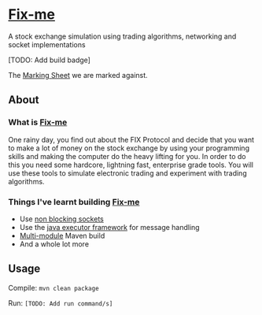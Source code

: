 # [Fix-me](https://github.com/ziadhorat/Fix-me/blob/master/documentation/fixme.en.pdf)

A stock exchange simulation using trading algorithms, networking and socket implementations

[TODO: Add build badge]

The [Marking Sheet](https://github.com/ziadhorat/Fix-me/blob/master/documentation/fixme.markingsheet.pdf) we are marked against.

## About

### What is [Fix-me](https://github.com/ziadhorat/Fix-me/blob/master/documentation/fixme.en.pdf)

One rainy day, you find out about the FIX Protocol and decide that you want to make a lot of money on the stock exchange by using your programming skills and making the computer do the heavy lifting for you. In order to do this you need some hardcore, lightning fast, enterprise grade tools. You will use these tools to simulate electronic trading and experiment with trading algorithms.

### Things I've learnt building [Fix-me](https://github.com/ziadhorat/Fix-me/blob/master/documentation/fixme.en.pdf)

- Use [non blocking sockets](https://www.developer.com/java/data/what-is-non-blocking-socket-programming-in-java.html#:~:text=Non-blocking%20Sockets%20in%20Java,used%20for%20blocking%20socket%20programming.&text=Non-blocking%20sockets%2C%20on%20the,hand%2C%20are%20non-sequential.)
- Use the [java executor framework](https://stackabuse.com/concurrency-in-java-the-executor-framework/) for message handling
- [Multi-module](https://www.baeldung.com/maven-multi-module) Maven build
- And a whole lot more

## Usage

Compile: `mvn clean package`

Run: `[TODO: Add run command/s]`
